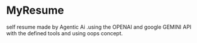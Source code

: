 # MyResume
self resume made by Agentic Ai .using the  OPENAI and google GEMINI API with the defined tools and using oops concept.
